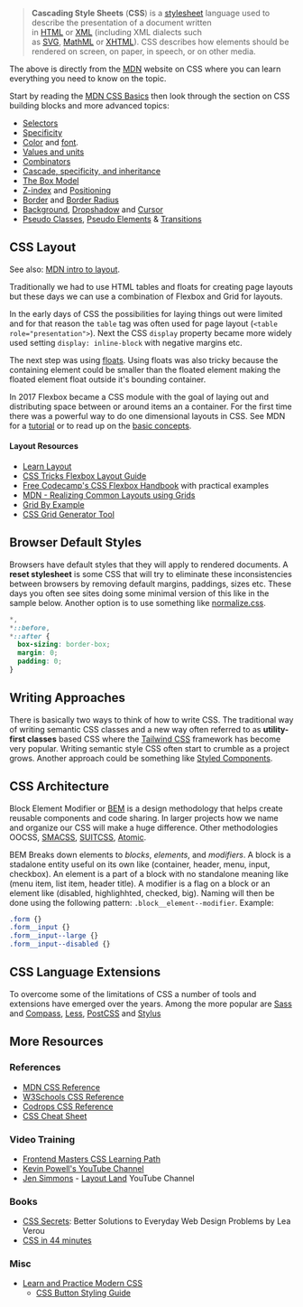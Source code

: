> **Cascading Style Sheets** (**CSS**) is a [stylesheet](https://developer.mozilla.org/en-US/docs/Web/API/StyleSheet) language used to describe the presentation of a document written in [HTML](https://developer.mozilla.org/en-US/docs/Web/HTML) or [XML](https://developer.mozilla.org/en-US/docs/Web/XML/XML_introduction) (including XML dialects such as [SVG](https://developer.mozilla.org/en-US/docs/Web/SVG), [MathML](https://developer.mozilla.org/en-US/docs/Web/MathML) or [XHTML](https://developer.mozilla.org/en-US/docs/Glossary/XHTML)). CSS describes how elements should be rendered on screen, on paper, in speech, or on other media.

The above is directly from the [MDN](https://developer.mozilla.org/en-US/docs/Web/CSS) website on CSS where you can learn everything you need to know on the topic.

Start by reading the [MDN CSS Basics](https://developer.mozilla.org/en-US/docs/Learn/Getting_started_with_the_web/CSS_basics) then look through the section on CSS building blocks and more advanced topics:

- [Selectors](https://developer.mozilla.org/en-US/docs/Learn/CSS/Building_blocks/Selectors)
- [Specificity](https://developer.mozilla.org/en-US/docs/Web/CSS/Specificity)
- [Color](https://developer.mozilla.org/en-US/docs/Web/CSS/color) and [font](https://developer.mozilla.org/en-US/docs/Web/CSS/font).
- [Values and units](https://developer.mozilla.org/en-US/docs/Learn/CSS/Building_blocks/Values_and_units)
- [Combinators](https://developer.mozilla.org/en-US/docs/Learn/CSS/Building_blocks/Selectors/Combinators)
- [Cascade, specificity, and inheritance](https://developer.mozilla.org/en-US/docs/Learn/CSS/Building_blocks/Cascade_and_inheritance)
- [The Box Model](https://developer.mozilla.org/en-US/docs/Learn/CSS/Building_blocks/The_box_model)
- [Z-index](https://developer.mozilla.org/en-US/docs/Web/CSS/z-index) and [Positioning](https://developer.mozilla.org/en-US/docs/Web/CSS/position)
- [Border](https://developer.mozilla.org/en-US/docs/Web/CSS/border) and [Border Radius](https://developer.mozilla.org/en-US/docs/Web/CSS/border-radius)
- [Background](https://developer.mozilla.org/en-US/docs/Web/CSS/background), [Dropshadow](https://developer.mozilla.org/en-US/docs/Web/CSS/filter-function/drop-shadow) and [Cursor](https://developer.mozilla.org/en-US/docs/Web/CSS/cursor)
- [Pseudo Classes](https://developer.mozilla.org/en-US/docs/Web/CSS/Pseudo-classes), [Pseudo Elements](https://developer.mozilla.org/en-US/docs/Web/CSS/Pseudo-elements) & [Transitions](https://developer.mozilla.org/en-US/docs/Web/CSS/transition)


## CSS Layout

See also: [MDN intro to layout](https://developer.mozilla.org/en-US/docs/Learn/CSS/CSS_layout/Introduction).

Traditionally we had to use HTML tables and floats for creating page layouts but these days we can use a combination of Flexbox and Grid for layouts.

In the early days of CSS the possibilities for laying things out were limited and for that reason the `table` tag was often used for page layout (`<table role="presentation">`). Next the CSS `display` property became more widely used setting `display: inline-block` with negative margins etc. 

The next step was using [floats](https://developer.mozilla.org/en-US/docs/Web/CSS/float). Using floats was also tricky because the containing element could be smaller than the floated element making the floated element float outside it's bounding container. 

In 2017 Flexbox became a CSS module with the goal of laying out and distributing space between or around items an a container. For the first time there was a powerful way to do one dimensional layouts in CSS. See MDN for a [tutorial](https://developer.mozilla.org/en-US/docs/Learn/CSS/CSS_layout/Flexbox) or to read up on the [basic concepts](https://developer.mozilla.org/en-US/docs/Web/CSS/CSS_flexible_box_layout/Basic_concepts_of_flexbox).


#### Layout Resources

- [Learn Layout](https://learnlayout.com/)
- [CSS Tricks Flexbox Layout Guide](https://css-tricks.com/snippets/css/a-guide-to-flexbox/)
- [Free Codecamp's CSS Flexbox Handbook](https://www.freecodecamp.org/news/the-css-flexbox-handbook/) with practical examples
- [MDN - Realizing Common Layouts using Grids](https://developer.mozilla.org/en-US/docs/Web/CSS/CSS_grid_layout/Realizing_common_layouts_using_grids)
- [Grid By Example](https://gridbyexample.com/)
- [CSS Grid Generator Tool](https://cssgrid-generator.netlify.app/)

## Browser Default Styles

Browsers have default styles that they will apply to rendered documents. A **reset stylesheet** is some CSS that will try to eliminate these inconsistencies between browsers by removing default margins, paddings, sizes etc.  These days you often see sites doing some minimal version of this like in the sample below. Another option is to use something like [normalize.css](https://necolas.github.io/normalize.css/).

```css
*,
*::before,
*::after {
  box-sizing: border-box;
  margin: 0;
  padding: 0;
}
```

## Writing Approaches

There is basically two ways to think of how to write CSS. The traditional way of writing semantic CSS classes and a new way often referred to as **utility-first classes** based CSS where the [Tailwind CSS](https://tailwindcss.com/)  framework has become very popular. Writing semantic style CSS often start to crumble as a project grows. Another approach could be something like [Styled Components](https://styled-components.com/).


## CSS Architecture

Block Element Modifier or [BEM](https://getbem.com/introduction/) is a design methodology that helps create reusable components and code sharing. In larger projects how we name and organize our CSS will make a huge difference. Other methodologies OOCSS, [SMACSS](https://smacss.com/), [SUITCSS](https://suitcss.github.io/), [Atomic](https://acss-io.github.io/atomizer/).

BEM Breaks down elements to *blocks*, *elements*, and *modifiers*. A block is a stadalone entity useful on its own like (container, header, menu, input, checkbox). An element is a part of a block with no standalone meaning like (menu item, list item, header title). A modifier is a flag on a block or an element like (disabled, highlighhted, checked, big). Naming will then be done using the following pattern: `.block__element--modifier`. Example:

```css
.form {}
.form__input {}
.form__input--large {}
.form__input--disabled {}
```

## CSS Language Extensions

To overcome some of the limitations of CSS a number of tools and extensions have emerged over the years. Among the more popular are [Sass](http://sass-lang.com/) and [Compass](http://compass-style.org/), [Less](http://lesscss.org/), [PostCSS](https://postcss.org/) and [Stylus](http://learnboost.github.io/stylus/)


## More Resources

### References

- [MDN CSS Reference](https://developer.mozilla.org/en-US/docs/Web/CSS/Reference)
- [W3Schools CSS Reference](http://www.w3schools.com/cssref/)
- [Codrops CSS Reference](http://tympanus.net/codrops/css_reference/)
- [CSS Cheat Sheet](http://lesliefranke.com/files/reference/csscheatsheet.html)

### Video Training

- [Frontend Masters CSS Learning Path](https://frontendmasters.com/learn/css/)
- [Kevin Powell's YouTube Channel](https://www.youtube.com/@KevinPowell/videos)
- [Jen Simmons](http://labs.jensimmons.com/) - [Layout Land](https://www.youtube.com/layoutland) YouTube Channel

### Books

- [CSS Secrets](https://www.amazon.com/gp/product/1449372635): Better Solutions to Everyday Web Design Problems by Lea Verou
- [CSS in 44 minutes](https://jgthms.com/css-in-44-minutes-ebook)

### Misc

- [Learn and Practice Modern CSS](https://moderncss.dev/)
  - [CSS Button Styling Guide
](https://moderncss.dev/css-button-styling-guide/)


